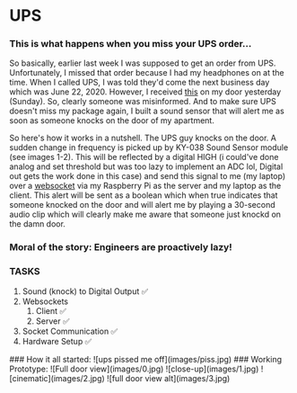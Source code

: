 # UPS
### This is what happens when you miss your UPS order...
<p>So basically, earlier last week I was supposed to get an order from UPS. Unfortunately, I missed that order because I had my headphones on at the time. When I called UPS, I was told they'd come the next business day which was June 22, 2020. However, I received <a href="./images/piss.jpg">this</a> on my door yesterday (Sunday). So, clearly someone was misinformed. And to make sure UPS doesn't miss my package again, I built a sound sensor that will alert me as soon as someone knocks on the door of my apartment.</p>
<p>So here's how it works in a nutshell. The UPS guy knocks on the door. A sudden change in frequency is picked up by KY-038 Sound Sensor module (see images 1-2). This will be reflected by a digital HIGH (i could've done analog and set threshold but was too lazy to implement an ADC lol, Digital out gets the work done in this case) and send this signal to me (my laptop) over a <a href="https://en.wikipedia.org/wiki/WebSocket">websocket</a> via my Raspberry Pi as the server and my laptop as the client. This alert will be sent as a boolean which when true indicates that someone knocked on the door and will alert me by playing a 30-second audio clip which will clearly make me aware that someone just knockd on the damn door.</p>

### Moral of the story: Engineers are proactively lazy!
### TASKS
<ol>
  <li>Sound (knock) to Digital Output ✅</li>
  <li>Websockets
    <ol>
      <li>Client ✅</li>    
      <li>Server ✅</li>    
    </ol>
  </li>
  <li>Socket Communication ✅</li>
  <li>Hardware Setup ✅</li>  
</ol>
### How it all started:
![ups pissed me off](images/piss.jpg)
### Working Prototype:
![Full door view](images/0.jpg)
![close-up](images/1.jpg)
![cinematic](images/2.jpg)
![full door view alt](images/3.jpg)
